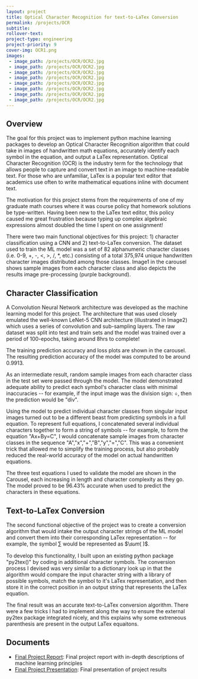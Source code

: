```yaml
---
layout: project
title: Optical Character Recognition for text-to-LaTex Conversion
permalink: /projects/OCR
subtitle:
rollover-text:
project-type: engineering
project-priority: 9
cover-img: OCR1.png
images:
 - image_path: /projects/OCR/OCR2.jpg
 - image_path: /projects/OCR/OCR2.jpg
 - image_path: /projects/OCR/OCR2.jpg
 - image_path: /projects/OCR/OCR2.jpg
 - image_path: /projects/OCR/OCR2.jpg
 - image_path: /projects/OCR/OCR2.jpg
 - image_path: /projects/OCR/OCR2.jpg
 - image_path: /projects/OCR/OCR2.jpg
---
```

## Overview
The goal for this project was to implement python machine learning packages to develop an Optical Character Recognition algorithm that could take in images of handwritten math equations, accurately identify each symbol in the equation, and output a LaTex representation. Optical Character Recognition (OCR) is the industry term for the technology that allows people to capture and convert text in an image to machine-readable text. For those who are unfamiliar, LaTex is a popular text editor that academics use often to write mathematical equations inline with document text.

The motivation for this project stems from the requirements of one of my graduate math courses where it was course policy that homework solutions be type-written. Having been new to the LaTex text editor, this policy caused me great frustration because typing up complex algebraic expressions almost doubled the time I spent on one assignment!

There were two main functional objectives for this project: 1) character classification using a CNN and 2) text-to-LaTex conversion. The dataset used to train the ML model was a set of 82 alphanumeric character classes (i.e. 0-9, +, -, <, >, /, *, etc.) consisting of a total 375,974 unique handwritten character images distributed among those classes. Image1 in the carousel shows sample images from each character class and also depicts the results image pre-processing (purple background).

## Character Classification
A Convolution Neural Network architecture was developed as the machine learning model for this project. The architecture that was used closely emulated the well-known LeNet-5 CNN architecture (illustrated in Image2) which uses a series of convolution and sub-sampling layers. The raw dataset was split into test and train sets and the model was trained over a period of 100-epochs, taking around 8hrs to complete! 

The training prediction accuracy and loss plots are shown in the carousel. The resulting prediction accuracy of the model was computed to be around 0.9913. 

As an intermediate result, random sample images from each character class in the test set were passed through the model. The model demonstrated adequate ability to predict each symbol's character class with minimal inaccuracies -- for example, if the input image was the division sign: &#247;, then the prediction would be "div".

Using the model to predict individual character classes from singular input images turned out to be a different beast from predicting symbols in a full equation. To represent full equations, I concatenated several individual characters together to form a string of symbols -- for example, to form the equation "Ax+By=C", I would concatenate sample images from character classes in the sequence "A","x","+","B","y","=","C". This was a convenient trick that allowed me to simplify the training process, but also probably reduced the real-world accuracy of the model on actual handwritten equations.

The three test equations I used to validate the model are shown in the Carousel, each increasing in length and character complexity as they go. The model proved to be 96.43% accurate when used to predict the characters in these equations. 

## Text-to-LaTex Conversion
The second functional objective of the project was to create a conversion algorithm that would intake the output character strings of the ML model and convert them into their corresponding LaTex representation -- for example, the symbol ∑ would be represented as $\𝑠𝑢𝑚( )$. 

To develop this functionality, I built upon an existing python package "py2tex()" by coding in additional character symbols. The conversion process I devised was very similar to a dictionary look up in that the algorithm would compare the input character string with a library of possible symbols, match the symbol to it's LaTex representation, and then store it in the correct position in an output string that represents the LaTex equation. 

The final result was an accurate text-to-LaTex conversion algorithm. There were a few tricks I had to implement along the way to ensure the external py2tex package integrated nicely, and this explains why some extreneous parenthesis are present in the output LaTex equaitons.

## Documents

* [Final Project Report](/projects/OCR/OCRreport.pdf): Final project report with in-depth descriptions of machine learning principles
* [Final Project Presentation](https://youtu.be/qYKzP_sEDkw): Final presentation of project results
